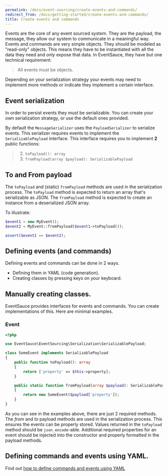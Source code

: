 ```yaml
---
permalink: /docs/event-sourcing/create-events-and-commands/
redirect_from: /docs/getting-started/create-events-and-commands/
title: Create events and commands
---
```


Events are the core of any event sourced system. They are the payload,
the message, they allow our system to communicate in a meaningful way.
Events and commands are very simple objects. They should be modeled
as "read-only" objects. This means they have to be instantiated with
all the data they need and _only_ expose that data. In EventSauce,
they have but one technical requirement:

> All events must be objects.

Depending on your serialization strategy your events may need to implement
more methods or indicate they implement a certain interface.

## Event serialization

In order to persist events they must be serializable. You can create your
own serialization strategy, or use the default ones provided.

By default the `MessageSerializer` uses the `PayloadSerializer` to serialize
events. This serializer requires events to implement the `SerializablePayload`
interface. This interface requires you to implement **2** public functions:

> 2. `toPayload(): array`
> 3. `fromPayload(array $payload): SerializablePayload`

## To and From payload

The `toPayload` and (static) `fromPayload` methods are used in the serialization
process. The `toPayload` method is expected to return an array that's serializable as JSON.
The `fromPayload` method is expected to create an instance from a deserialized JSON array.

To illustrate:

```php
$event1 = new MyEvent();
$event2 = MyEvent::fromPayload($event1->toPayload());

assert($event1 == $event2);
```

## Defining events (and commands)

Defining events and commands can be done in 2 ways.

* Defining them in YAML (code generation).
* Creating classes by pressing keys on your keyboard.


## Manually creating classes.

EventSauce provides interfaces for events and commands. You can create implementations of this. Here are minimal
examples.

### Event

```php
<?php

use EventSauce\EventSourcing\Serialization\SerializablePayload;

class SomeEvent implements SerializablePayload
{
    public function toPayload(): array
    {
        return ['property' => $this->property];
    }

    public static function fromPayload(array $payload): SerializablePayload
    {
        return new SomeEvent($payload['property']);
    }
}
```

As you can see in the examples above, there are just 2 required methods.  The _from_ and _to_ payload methods are
used in the serialization process. This ensures the events can be properly stored. Values returned in the `toPayload`
method should be `json_encode`-able. Additional required properties for an event should be injected into the constructor
and properly formatted in the payload methods.

## Defining commands and events using YAML.

Find out [how to define commands and events using YAML](/docs/code-generation/from-yaml/)
